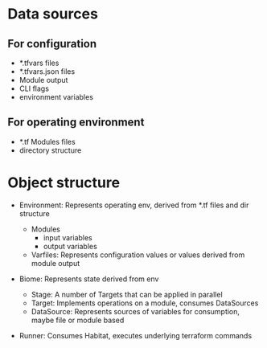 # Data sources
## For configuration
- *.tfvars files
- *.tfvars.json files
- Module output
- CLI flags
- environment variables

## For operating environment
- *.tf Modules files
- directory structure

# Object structure
- Environment: Represents operating env, derived from *.tf files and dir structure
    - Modules
        - input variables
        - output variables
    - Varfiles: Represents configuration values or values derived from module output

- Biome: Represents state derived from env
    - Stage: A number of Targets that can be applied in parallel
    - Target:  Implements operations on a module, consumes DataSources
    - DataSource: Represents sources of variables for consumption, maybe file or module based

- Runner: Consumes Habitat, executes underlying terraform commands

